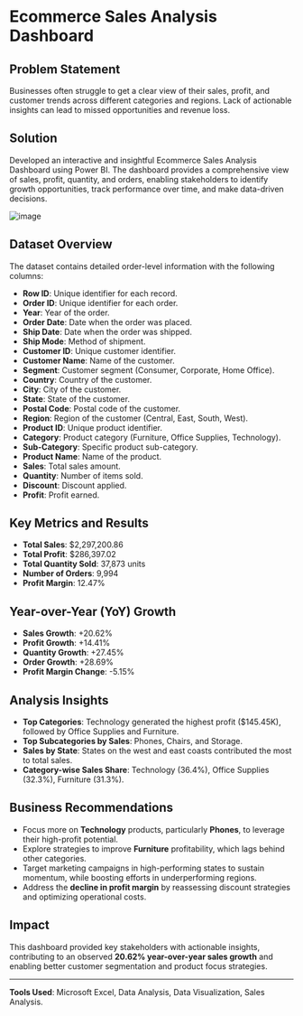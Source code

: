 # Ecommerce Sales Analysis Dashboard

## Problem Statement
Businesses often struggle to get a clear view of their sales, profit, and customer trends across different categories and regions. Lack of actionable insights can lead to missed opportunities and revenue loss.

## Solution
Developed an interactive and insightful Ecommerce Sales Analysis Dashboard using Power BI. The dashboard provides a comprehensive view of sales, profit, quantity, and orders, enabling stakeholders to identify growth opportunities, track performance over time, and make data-driven decisions.



![image](https://github.com/user-attachments/assets/aaad8004-4685-4cfb-b572-67b96b5f5391)



## Dataset Overview
The dataset contains detailed order-level information with the following columns:

- **Row ID**: Unique identifier for each record.
- **Order ID**: Unique identifier for each order.
- **Year**: Year of the order.
- **Order Date**: Date when the order was placed.
- **Ship Date**: Date when the order was shipped.
- **Ship Mode**: Method of shipment.
- **Customer ID**: Unique customer identifier.
- **Customer Name**: Name of the customer.
- **Segment**: Customer segment (Consumer, Corporate, Home Office).
- **Country**: Country of the customer.
- **City**: City of the customer.
- **State**: State of the customer.
- **Postal Code**: Postal code of the customer.
- **Region**: Region of the customer (Central, East, South, West).
- **Product ID**: Unique product identifier.
- **Category**: Product category (Furniture, Office Supplies, Technology).
- **Sub-Category**: Specific product sub-category.
- **Product Name**: Name of the product.
- **Sales**: Total sales amount.
- **Quantity**: Number of items sold.
- **Discount**: Discount applied.
- **Profit**: Profit earned.

## Key Metrics and Results
- **Total Sales**: $2,297,200.86
- **Total Profit**: $286,397.02
- **Total Quantity Sold**: 37,873 units
- **Number of Orders**: 9,994
- **Profit Margin**: 12.47%

## Year-over-Year (YoY) Growth
- **Sales Growth**: +20.62%
- **Profit Growth**: +14.41%
- **Quantity Growth**: +27.45%
- **Order Growth**: +28.69%
- **Profit Margin Change**: -5.15%

## Analysis Insights
- **Top Categories**: Technology generated the highest profit ($145.45K), followed by Office Supplies and Furniture.
- **Top Subcategories by Sales**: Phones, Chairs, and Storage.
- **Sales by State**: States on the west and east coasts contributed the most to total sales.
- **Category-wise Sales Share**: Technology (36.4%), Office Supplies (32.3%), Furniture (31.3%).

## Business Recommendations
- Focus more on **Technology** products, particularly **Phones**, to leverage their high-profit potential.
- Explore strategies to improve **Furniture** profitability, which lags behind other categories.
- Target marketing campaigns in high-performing states to sustain momentum, while boosting efforts in underperforming regions.
- Address the **decline in profit margin** by reassessing discount strategies and optimizing operational costs.

## Impact
This dashboard provided key stakeholders with actionable insights, contributing to an observed **20.62% year-over-year sales growth** and enabling better customer segmentation and product focus strategies.

---

**Tools Used**: Microsoft Excel, Data Analysis, Data Visualization, Sales Analysis.


